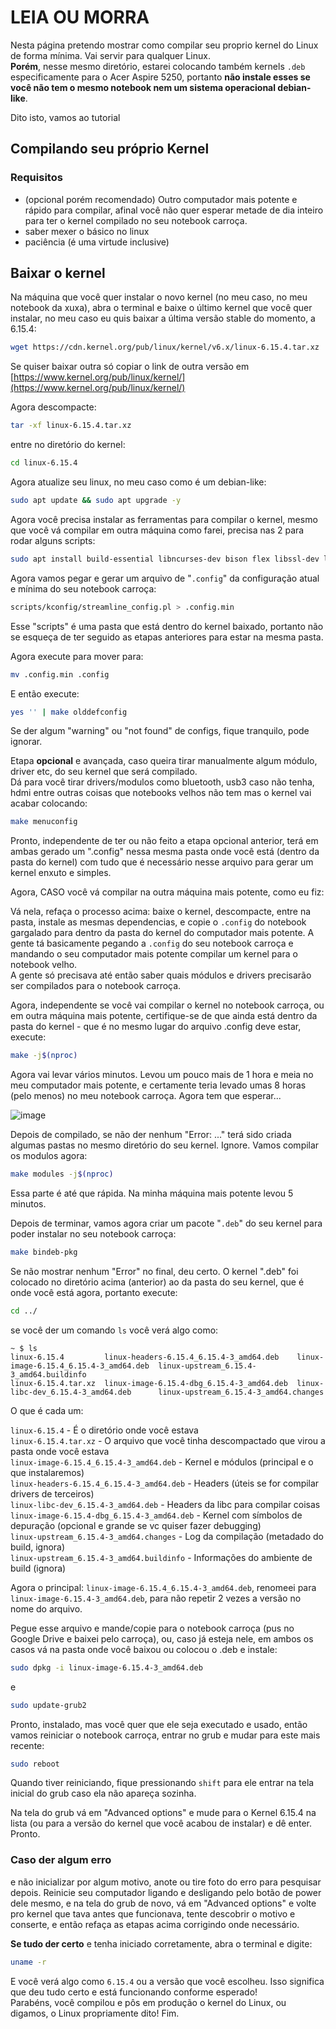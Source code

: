 # LEIA OU MORRA

Nesta página pretendo mostrar como compilar seu proprio kernel do Linux de forma mínima. Vai servir para qualquer Linux.  
**Porém**, nesse mesmo diretório, estarei colocando também kernels `.deb` especificamente para o Acer Aspire 5250, portanto **não instale esses se você não tem o mesmo notebook nem um sistema operacional debian-like**.  

Dito isto, vamos ao tutorial

## Compilando seu próprio Kernel
### Requisitos
- (opcional porém recomendado) Outro computador mais potente e rápido para compilar, afinal você não quer esperar metade de dia inteiro para ter o kernel compilado no seu notebook carroça.  
- saber mexer o básico no linux
- paciência (é uma virtude inclusive)

## Baixar o kernel
Na máquina que você quer instalar o novo kernel (no meu caso, no meu notebook da xuxa), abra o terminal e baixe o último kernel que você quer instalar, 
no meu caso eu quis baixar a última versão stable do momento, a 6.15.4:

```sh
wget https://cdn.kernel.org/pub/linux/kernel/v6.x/linux-6.15.4.tar.xz
```
Se quiser baixar outra só copiar o link de outra versão em [https://www.kernel.org/pub/linux/kernel/](https://www.kernel.org/pub/linux/kernel/)

Agora descompacte:

```sh
tar -xf linux-6.15.4.tar.xz
```
entre no diretório do kernel:
```sh
cd linux-6.15.4
```

Agora atualize seu linux, no meu caso como é um debian-like:
```sh
sudo apt update && sudo apt upgrade -y
```

Agora você precisa instalar as ferramentas para compilar o kernel, mesmo que você vá compilar em outra máquina como farei, precisa nas 2 para rodar alguns scripts:
```sh
sudo apt install build-essential libncurses-dev bison flex libssl-dev libelf-dev bc perl debhelper libdw-dev
```

Agora vamos pegar e gerar um arquivo de "`.config`" da configuração atual e mínima do seu notebook carroça:
```sh
scripts/kconfig/streamline_config.pl > .config.min
```
Esse "scripts" é uma pasta que está dentro do kernel baixado, portanto não se esqueça de ter seguido as etapas anteriores para estar na mesma pasta.  

Agora execute para mover para:

```sh
mv .config.min .config
```

E então execute:
```sh
yes '' | make olddefconfig
```

Se der algum "warning" ou "not found" de configs, fique tranquilo, pode ignorar.  

Etapa **opcional** e avançada, caso queira tirar manualmente algum módulo, driver etc, do seu kernel que será compilado.  
Dá para você tirar drivers/modulos como bluetooth, usb3 caso não tenha, hdmi entre outras coisas que notebooks velhos não tem mas o kernel vai acabar colocando:
```sh
make menuconfig
```

Pronto, independente de ter ou não feito a etapa opcional anterior, terá em ambas gerado um ".config" nessa mesma pasta onde você está (dentro da pasta do kernel) com tudo que é necessário nesse arquivo para gerar um kernel enxuto e simples.  

Agora, CASO você vá compilar na outra máquina mais potente, como eu fiz:  

Vá nela, refaça o processo acima: baixe o kernel, descompacte, entre na pasta, instale as mesmas dependencias, e copie o `.config` do notebook gargalado para dentro da pasta do kernel do computador mais potente.
A gente tá basicamente pegando a `.config` do seu notebook carroça e mandando o seu computador mais potente compilar um kernel para o notebook velho.  
A gente só precisava até então saber quais módulos e drivers precisarão ser compilados para o notebook carroça.

Agora, independente se você vai compilar o kernel no notebook carroça, ou em outra máquina mais potente, certifique-se de que ainda está dentro da pasta do kernel - que é no mesmo lugar do arquivo .config deve estar, execute:
```sh
make -j$(nproc)
```

Agora vai levar vários minutos. Levou um pouco mais de 1 hora e meia no meu computador mais potente, e certamente teria levado umas 8 horas (pelo menos) no meu notebook carroça. Agora tem que esperar...

![image](https://github.com/user-attachments/assets/1bf1a284-0a69-4f11-a9be-20ebf4a2e92d)

Depois de compilado, se não der nenhum "Error: ..." terá sido criada algumas pastas no mesmo diretório do seu kernel. Ignore. Vamos compilar os modulos agora:

```sh
make modules -j$(nproc)
```
Essa parte é até que rápida. Na minha máquina mais potente levou 5 minutos.  

Depois de terminar, vamos agora criar um pacote "`.deb`" do seu kernel para poder instalar no seu notebook carroça:

```sh
make bindeb-pkg
```

Se não mostrar nenhum "Error" no final, deu certo. O kernel ".deb" foi colocado no diretório acima (anterior) ao da pasta do seu kernel, que é onde você está agora, portanto execute:
```sh
cd ../
```

se você der um comando `ls` você verá algo como:

```
~ $ ls 
linux-6.15.4         linux-headers-6.15.4_6.15.4-3_amd64.deb    linux-image-6.15.4_6.15.4-3_amd64.deb  linux-upstream_6.15.4-3_amd64.buildinfo
linux-6.15.4.tar.xz  linux-image-6.15.4-dbg_6.15.4-3_amd64.deb  linux-libc-dev_6.15.4-3_amd64.deb      linux-upstream_6.15.4-3_amd64.changes
```
O que é cada um:

`linux-6.15.4` - É o diretório onde você estava  
`linux-6.15.4.tar.xz` - O arquivo que você tinha descompactado que virou a pasta onde você estava  
`linux-image-6.15.4_6.15.4-3_amd64.deb` -	Kernel e módulos (principal e o que instalaremos)  
`linux-headers-6.15.4_6.15.4-3_amd64.deb` - Headers (úteis se for compilar drivers de terceiros)  
`linux-libc-dev_6.15.4-3_amd64.deb` - Headers da libc para compilar coisas  
`linux-image-6.15.4-dbg_6.15.4-3_amd64.deb` - Kernel com símbolos de depuração (opcional e grande se vc quiser fazer debugging)  
`linux-upstream_6.15.4-3_amd64.changes` -	Log da compilação (metadado do build, ignora)  
`linux-upstream_6.15.4-3_amd64.buildinfo` - Informações do ambiente de build (ignora)  

Agora o principal: `linux-image-6.15.4_6.15.4-3_amd64.deb`, renomeei para `linux-image-6.15.4-3_amd64.deb`, para não repetir 2 vezes a versão no nome do arquivo.  

Pegue esse arquivo e mande/copie para o notebook carroça (pus no Google Drive e baixei pelo carroça), ou, caso já esteja nele, em ambos os casos vá na pasta onde você baixou ou colocou o .deb e instale:

```sh
sudo dpkg -i linux-image-6.15.4-3_amd64.deb
```
e
```sh
sudo update-grub2
```

Pronto, instalado, mas você quer que ele seja executado e usado, então vamos reiniciar o notebook carroça, entrar no grub e mudar para este mais recente:
```sh
sudo reboot
```

Quando tiver reiniciando, fique pressionando `shift` para ele entrar na tela inicial do grub caso ela não apareça sozinha.

Na tela do grub vá em "Advanced options" e mude para o Kernel 6.15.4 na lista (ou para a versão do kernel que você acabou de instalar) e dê enter. Pronto.

### Caso der algum erro
e não inicializar por algum motivo, anote ou tire foto do erro para pesquisar depois. Reinicie seu computador ligando e desligando pelo botão de power dele mesmo, 
e na tela do grub de novo, vá em "Advanced options" e volte pro kernel que tava antes que funcionava, tente descobrir o motivo e conserte, e então refaça as etapas acima corrigindo onde necessário.  

**Se tudo der certo** e tenha iniciado corretamente, abra o terminal e digite:

```sh
uname -r
```

E você verá algo como `6.15.4` ou a versão que você escolheu. Isso significa que deu tudo certo e está funcionando conforme esperado!  
Parabéns, você compilou e pôs em produção o kernel do Linux, ou digamos, o Linux propriamente dito! Fim.
